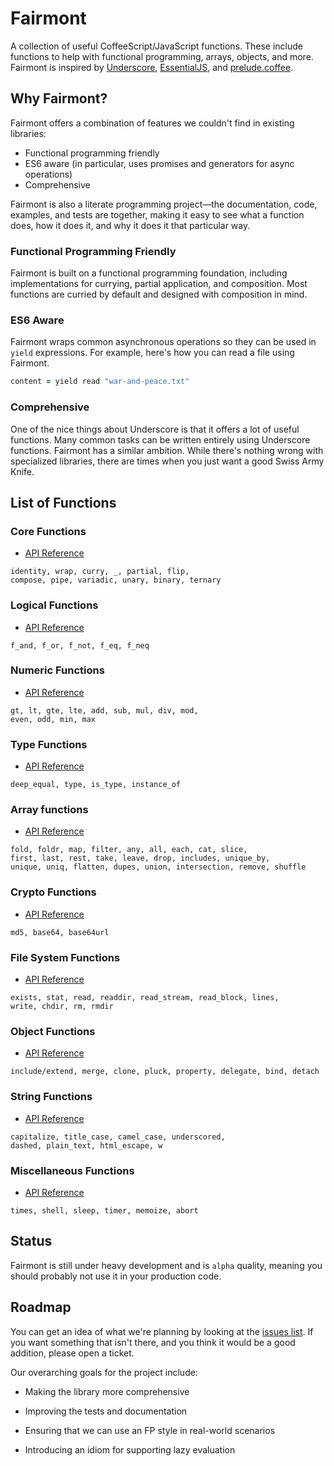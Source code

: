 # Fairmont

A collection of useful CoffeeScript/JavaScript functions. These include functions to help with functional programming, arrays, objects, and more. Fairmont is inspired by [Underscore][100], [EssentialJS][110], and [prelude.coffee][120].

[100]:http://underscorejs.org/
[110]:https://github.com/elclanrs/essential.js
[120]:http://xixixao.github.io/prelude-ls/

## Why Fairmont?

Fairmont offers a combination of features we couldn't find in existing libraries:

* Functional programming friendly
* ES6 aware (in particular, uses promises and generators for async operations)
* Comprehensive

Fairmont is also a literate programming project—the documentation, code, examples, and tests are together, making it easy to see what a function does, how it does it, and why it does it that particular way.

### Functional Programming Friendly

Fairmont is built on a functional programming foundation, including implementations for currying, partial application, and composition. Most functions are curried by default and designed with composition in mind.

### ES6 Aware

Fairmont wraps common asynchronous operations so they can be used in `yield` expressions. For example, here's how you can read a file using Fairmont.

```coffee
content = yield read "war-and-peace.txt"
```

### Comprehensive

One of the nice things about Underscore is that it offers a lot of useful functions. Many common tasks can be written entirely using Underscore functions. Fairmont has a similar ambition. While there's nothing wrong with specialized libraries, there are times when you just want a good Swiss Army Knife.

## List of Functions

### Core Functions

* [API Reference][core]

>

    identity, wrap, curry, _, partial, flip,
    compose, pipe, variadic, unary, binary, ternary

[core]:src/core.litcoffee

### Logical Functions

* [API Reference][logical]

>

    f_and, f_or, f_not, f_eq, f_neq

[logical]:src/logical.litcoffee

### Numeric Functions

* [API Reference][numeric]

>

    gt, lt, gte, lte, add, sub, mul, div, mod,
    even, odd, min, max

[numeric]:src/numeric.litcoffee

### Type Functions

* [API Reference][core]

>

    deep_equal, type, is_type, instance_of

[type]:src/type.litcoffee

### Array functions

* [API Reference][array]

>

    fold, foldr, map, filter, any, all, each, cat, slice,
    first, last, rest, take, leave, drop, includes, unique_by,
    unique, uniq, flatten, dupes, union, intersection, remove, shuffle

[array]:src/array.litcoffee

### Crypto Functions

* [API Reference][crypto]

>

    md5, base64, base64url

[crypto]:src/crypto.litcoffee

### File System Functions

* [API Reference][fs]

>

    exists, stat, read, readdir, read_stream, read_block, lines,
    write, chdir, rm, rmdir

[fs]:src/fs.litcoffee

### Object Functions

* [API Reference][object]

>

    include/extend, merge, clone, pluck, property, delegate, bind, detach

[object]:src/object.litcoffee

### String Functions

* [API Reference][string]

>

    capitalize, title_case, camel_case, underscored,
    dashed, plain_text, html_escape, w

[string]:src/string.litcoffee

### Miscellaneous Functions

* [API Reference][misc]

>

    times, shell, sleep, timer, memoize, abort

[misc]:src/index.litcoffee

## Status

Fairmont is still under heavy development and is `alpha` quality, meaning you should probably not use it in your production code.

## Roadmap

You can get an idea of what we're planning by looking at the [issues list][200]. If you want something that isn't there, and you think it would be a good addition, please open a ticket.

[200]:https://github.com/pandastrike/fairmont/issues

Our overarching goals for the project include:

* Making the library more comprehensive

* Improving the tests and documentation

* Ensuring that we can use an FP style in real-world scenarios

* Introducing an idiom for supporting lazy evaluation
